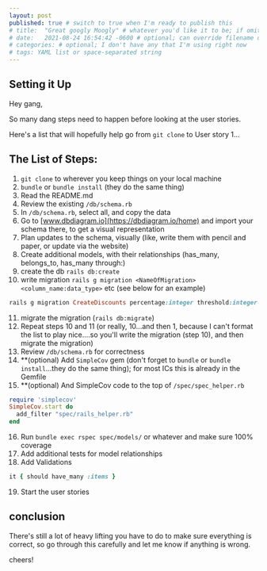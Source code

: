 ```yaml
---
layout: post
published: true # switch to true when I'm ready to publish this
# title:  "Great googly Moogly" # whatever you'd like it to be; if omitted will default to file name title
# date:   2021-08-24 16:54:42 -0600 # optional; can override filename date to re-order articles; but it must contain all those different parts; -0600 is MST
# categories: # optional; I don't have any that I'm using right now
# tags: YAML list or space-separated string
---
```


## Setting it Up
Hey gang,

So many dang steps need to happen before looking at the user stories.

Here's a list that will hopefully help go from `git clone` to User story 1...

## The List of Steps:

1. `git clone` to wherever you keep things on your local machine
2. `bundle` or `bundle install` (they do the same thing)
3. Read the README.md
4. Review the existing `/db/schema.rb`
5. In `/db/schema.rb`, select all, and copy the data
6. Go to [www.dbdiagram.io](https://dbdiagram.io/home) and import your schema there, to get a visual representation
7. Plan updates to the schema, visually (like, write them with pencil and paper, or update via the website)
8. Create additional models, with their relationships (has_many, belongs_to, has_many through:)
9. create the db `rails db:create`
10. write migration `rails g migration <NameOfMigration> <column_name:data_type>` etc (see below for an example)

```ruby
rails g migration CreateDiscounts percentage:integer threshold:integer merchant:references
```
11. migrate the migration (`rails db:migrate`)
12. Repeat steps 10 and 11 (or really, 10...and then 1, because I can't format the list to play nice....so you'll write the migration (step 10), and then migrate the migration)
13. Review `/db/schema.rb` for correctness
14. **(optional) Add `SimpleCov` gem (don't forget to `bundle` or `bundle install`...they do the same thing); for most ICs this is already in the Gemfile
15. **(optional) And SimpleCov code to the top of `/spec/spec_helper.rb`
```ruby
require 'simplecov'
SimpleCov.start do
  add_filter "spec/rails_helper.rb"
end
```

16. Run `bundle exec rspec spec/models/` or whatever and make sure 100% coverage
17. Add additional tests for model relationships
18. Add Validations

```ruby
it { should have_many :items }
```
19. Start the user stories

## conclusion

There's still a lot of heavy lifting you have to do to make sure everything is correct, so go through this carefully and let me know if anything is wrong.

cheers!